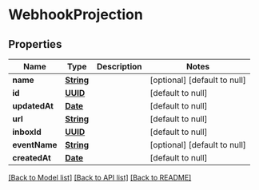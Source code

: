 # WebhookProjection
## Properties

Name | Type | Description | Notes
------------ | ------------- | ------------- | -------------
**name** | [**String**](string) |  | [optional] [default to null]
**id** | [**UUID**](UUID) |  | [default to null]
**updatedAt** | [**Date**](DateTime) |  | [default to null]
**url** | [**String**](string) |  | [default to null]
**inboxId** | [**UUID**](UUID) |  | [default to null]
**eventName** | [**String**](string) |  | [optional] [default to null]
**createdAt** | [**Date**](DateTime) |  | [default to null]

[[Back to Model list]](../README#documentation-for-models) [[Back to API list]](../README#documentation-for-api-endpoints) [[Back to README]](../README)

